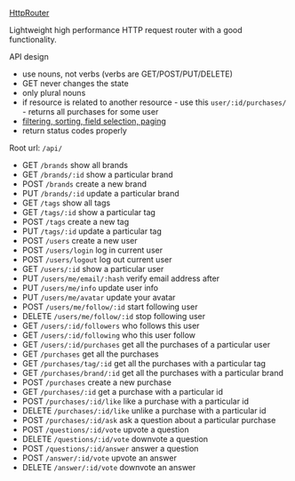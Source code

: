 [HttpRouter](https://github.com/julienschmidt/httprouter)

Lightweight high performance HTTP request router with a good functionality.
 
API design

 - use nouns, not verbs (verbs are GET/POST/PUT/DELETE)
 - GET never changes the state
 - only plural nouns
 - if resource is related to another resource - use this `user/:id/purchases/` - returns all purchases for some user
 - [filtering, sorting, field selection, paging](http://blog.mwaysolutions.com/2014/06/05/10-best-practices-for-better-restful-api/)
 - return status codes properly
 
Root url: `/api/`

 - GET    `/brands`                show all brands
 - GET    `/brands/:id`            show a particular brand
 - POST   `/brands`                create a new brand
 - PUT    `/brands/:id`            update a particular brand
 - GET    `/tags`                  show all tags
 - GET    `/tags/:id`              show a particular tag
 - POST   `/tags`                  create a new tag
 - PUT    `/tags/:id`              update a particular tag
 - POST   `/users`                 create a new user
 - POST   `/users/login`           log in current user
 - POST   `/users/logout`          log out current user
 - GET    `/users/:id`             show a particular user
 - PUT    `/users/me/email/:hash`  verify email address after
 - PUT    `/users/me/info`         update user info
 - PUT    `/users/me/avatar`       update your avatar
 - POST   `/users/me/follow/:id`   start following user
 - DELETE `/users/me/follow/:id`   stop following user
 - GET    `/users/:id/followers`   who follows this user
 - GET    `/users/:id/following`   who this user follow
 - GET    `/users/:id/purchases`   get all the purchases of a particular user
 - GET    `/purchases`             get all the purchases
 - GET    `/purchases/tag/:id`     get all the purchases with a particular tag
 - GET    `/purchases/brand/:id`   get all the purchases with a particular brand
 - POST   `/purchases`             create a new purchase
 - GET    `/purchases/:id`         get a purchase with a particular id
 - POST   `/purchases/:id/like`    like a purchase with a particular id
 - DELETE `/purchases/:id/like`    unlike a purchase with a particular id
 - POST   `/purchases/:id/ask`     ask a question about a particular purchase
 - POST   `/questions/:id/vote`    upvote a question
 - DELETE `/questions/:id/vote`    downvote a question
 - POST   `/questions/:id/answer`  answer a question
 - POST   `/answer/:id/vote`       upvote an answer
 - DELETE `/answer/:id/vote`       downvote an answer